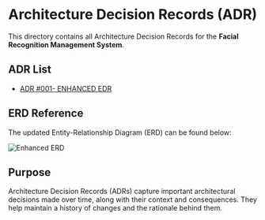 # Architecture Decision Records (ADR)

This directory contains all Architecture Decision Records for the **Facial Recognition Management System**.

## ADR List
- [ADR #001- ENHANCED EDR](https://github.com/KHRISTMAE/VALID8/blob/main/adr/ADR%20%23001%20-%20Updated%20ERD)

## ERD Reference

The updated Entity-Relationship Diagram (ERD) can be found below:

![Enhanced ERD](./enhanced_erd.png)

## Purpose

Architecture Decision Records (ADRs) capture important architectural decisions made over time, along with their context and consequences. They help maintain a history of changes and the rationale behind them.

